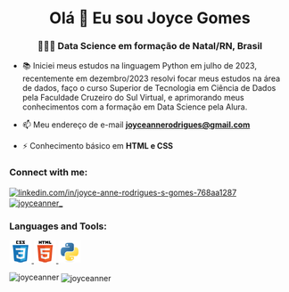 <h1 align="center">Olá 💜 Eu sou Joyce Gomes</h1>
<h3 align="center">👩🏻‍💻 Data Science em formação de Natal/RN, Brasil</h3>

- 📚 Iniciei meus estudos na linguagem Python em julho de 2023, recentemente em dezembro/2023 resolvi focar meus estudos na área de dados, faço o curso Superior de Tecnologia em Ciência de Dados pela Faculdade Cruzeiro do Sul Virtual, e aprimorando meus conhecimentos com a formação em Data Science pela Alura.

- 📫 Meu endereço de e-mail **joyceannerodrigues@gmail.com**

- ⚡ Conhecimento básico em **HTML e CSS**

<h3 align="left">Connect with me:</h3>
<p align="left">
<a href="https://linkedin.com/in/linkedin.com/in/joyce-anne-rodrigues-s-gomes-768aa1287" target="blank"><img align="center" src="https://raw.githubusercontent.com/rahuldkjain/github-profile-readme-generator/master/src/images/icons/Social/linked-in-alt.svg" alt="linkedin.com/in/joyce-anne-rodrigues-s-gomes-768aa1287" height="30" width="40" /></a>
<a href="https://instagram.com/joyceanner_" target="blank"><img align="center" src="https://raw.githubusercontent.com/rahuldkjain/github-profile-readme-generator/master/src/images/icons/Social/instagram.svg" alt="joyceanner_" height="30" width="40" /></a>
</p>

<h3 align="left">Languages and Tools:</h3>
<p align="left"> <a href="https://www.w3schools.com/css/" target="_blank" rel="noreferrer"> <img src="https://raw.githubusercontent.com/devicons/devicon/master/icons/css3/css3-original-wordmark.svg" alt="css3" width="40" height="40"/> </a> <a href="https://www.w3.org/html/" target="_blank" rel="noreferrer"> <img src="https://raw.githubusercontent.com/devicons/devicon/master/icons/html5/html5-original-wordmark.svg" alt="html5" width="40" height="40"/> </a> <a href="https://www.python.org" target="_blank" rel="noreferrer"> <img src="https://raw.githubusercontent.com/devicons/devicon/master/icons/python/python-original.svg" alt="python" width="40" height="40"/> </a> </p>

<p><img align="left" src="https://github-readme-stats.vercel.app/api/top-langs?username=joyceanner&show_icons=true&locale=en&layout=compact" alt="joyceanner" /></p>

<p>&nbsp;<img align="center" src="https://github-readme-stats.vercel.app/api?username=joyceanner&show_icons=true&locale=en" alt="joyceanner" /></p>
